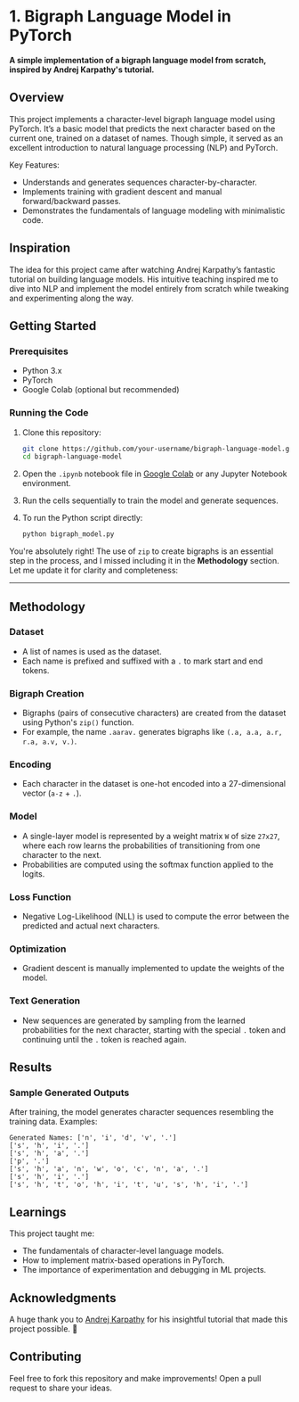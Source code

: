 # **1. Bigraph Language Model in PyTorch**

**A simple implementation of a bigraph language model from scratch, inspired by Andrej Karpathy's tutorial.**

## **Overview**

This project implements a character-level bigraph language model using PyTorch. It’s a basic model that predicts the next character based on the current one, trained on a dataset of names. Though simple, it served as an excellent introduction to natural language processing (NLP) and PyTorch.

Key Features:
- Understands and generates sequences character-by-character.
- Implements training with gradient descent and manual forward/backward passes.
- Demonstrates the fundamentals of language modeling with minimalistic code.


## **Inspiration**

The idea for this project came after watching Andrej Karpathy’s fantastic tutorial on building language models. His intuitive teaching inspired me to dive into NLP and implement the model entirely from scratch while tweaking and experimenting along the way. 


## **Getting Started**

### **Prerequisites**

- Python 3.x
- PyTorch
- Google Colab (optional but recommended)

### **Running the Code**

1. Clone this repository:
   ```bash
   git clone https://github.com/your-username/bigraph-language-model.git
   cd bigraph-language-model
   ```

2. Open the `.ipynb` notebook file in [Google Colab](https://colab.research.google.com/) or any Jupyter Notebook environment.

3. Run the cells sequentially to train the model and generate sequences.

4. To run the Python script directly:
   ```bash
   python bigraph_model.py
   ```


You're absolutely right! The use of `zip` to create bigraphs is an essential step in the process, and I missed including it in the **Methodology** section. Let me update it for clarity and completeness: 

---

## **Methodology**

### **Dataset**
- A list of names is used as the dataset.
- Each name is prefixed and suffixed with a `.` to mark start and end tokens.

### **Bigraph Creation**
- Bigraphs (pairs of consecutive characters) are created from the dataset using Python's `zip()` function.
- For example, the name `.aarav.` generates bigraphs like `(.a, a.a, a.r, r.a, a.v, v.)`.

### **Encoding**
- Each character in the dataset is one-hot encoded into a 27-dimensional vector (`a-z` + `.`).

### **Model**
- A single-layer model is represented by a weight matrix `W` of size `27x27`, where each row learns the probabilities of transitioning from one character to the next.
- Probabilities are computed using the softmax function applied to the logits.

### **Loss Function**
- Negative Log-Likelihood (NLL) is used to compute the error between the predicted and actual next characters.

### **Optimization**
- Gradient descent is manually implemented to update the weights of the model.

### **Text Generation**
- New sequences are generated by sampling from the learned probabilities for the next character, starting with the special `.` token and continuing until the `.` token is reached again.

## **Results**

### **Sample Generated Outputs**
After training, the model generates character sequences resembling the training data. Examples:

```
Generated Names: ['n', 'i', 'd', 'v', '.']
['s', 'h', 'i', '.']
['s', 'h', 'a', '.']
['p', '.']
['s', 'h', 'a', 'n', 'w', 'o', 'c', 'n', 'a', '.']
['s', 'h', 'i', '.']
['s', 'h', 't', 'o', 'h', 'i', 't', 'u', 's', 'h', 'i', '.']
```


## **Learnings**

This project taught me:
- The fundamentals of character-level language models.
- How to implement matrix-based operations in PyTorch.
- The importance of experimentation and debugging in ML projects.


## **Acknowledgments**

A huge thank you to [Andrej Karpathy](https://youtube.com/@andrejkarpathy) for his insightful tutorial that made this project possible. 🙌


## **Contributing**

Feel free to fork this repository and make improvements! Open a pull request to share your ideas.

